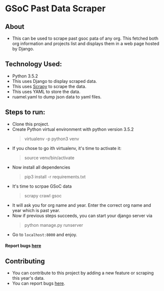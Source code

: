 # GSoC Past Data Scraper

## About

* This can be used to scrape past gsoc pata of any org. This fetched both org information and projects list and displays them in a web page hosted by Django.

## Technology Used:

* Python 3.5.2
* This uses Django to display scraped data.
* This uses [Scrapy](https://doc.scrapy.org/en/latest/index.html) to scrape the data. 
* This uses YAML to store the data.
* ruamel.yaml to dump json data to yaml files.

## Steps to run:

* Clone this project.
* Create Python virtual environment with python version 3.5.2 
  > virtualenv -p python3 venv
* If you chose to go ith virtualenv, it's time to activate it:
  > source venv/bin/activate
* Now install all dependencies
  > pip3 install -r requirements.txt
* It's time to scrpae GSoC data
  > scrapy crawl gsoc
* It will ask you for org name and year. Enter the correct org name and year which is past year.
* Now if previous steps succeeds, you can start your django server via
  > python manage.py runserver
* Go to `localhost:8000` and enjoy.


#### Report bugs [here](https://github.com/pradeepgangwar/GSoC-Data-Scraper/issues)

## Contributing

* You can contribute to this project by adding a new feature or scraping this year's data.
* You can report bugs [here](https://github.com/pradeepgangwar/GSoC-Data-Scraper/issues).


